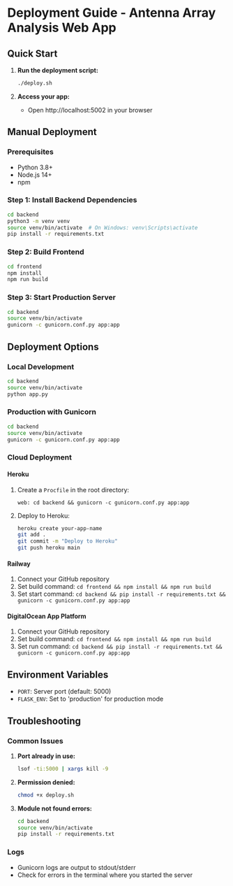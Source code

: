 # Deployment Guide - Antenna Array Analysis Web App

## Quick Start

1. **Run the deployment script:**
   ```bash
   ./deploy.sh
   ```

2. **Access your app:**
   - Open http://localhost:5002 in your browser

## Manual Deployment

### Prerequisites
- Python 3.8+
- Node.js 14+
- npm

### Step 1: Install Backend Dependencies
```bash
cd backend
python3 -m venv venv
source venv/bin/activate  # On Windows: venv\Scripts\activate
pip install -r requirements.txt
```

### Step 2: Build Frontend
```bash
cd frontend
npm install
npm run build
```

### Step 3: Start Production Server
```bash
cd backend
source venv/bin/activate
gunicorn -c gunicorn.conf.py app:app
```

## Deployment Options

### Local Development
```bash
cd backend
source venv/bin/activate
python app.py
```

### Production with Gunicorn
```bash
cd backend
source venv/bin/activate
gunicorn -c gunicorn.conf.py app:app
```

### Cloud Deployment

#### Heroku
1. Create a `Procfile` in the root directory:
   ```
   web: cd backend && gunicorn -c gunicorn.conf.py app:app
   ```

2. Deploy to Heroku:
   ```bash
   heroku create your-app-name
   git add .
   git commit -m "Deploy to Heroku"
   git push heroku main
   ```

#### Railway
1. Connect your GitHub repository
2. Set build command: `cd frontend && npm install && npm run build`
3. Set start command: `cd backend && pip install -r requirements.txt && gunicorn -c gunicorn.conf.py app:app`

#### DigitalOcean App Platform
1. Connect your GitHub repository
2. Set build command: `cd frontend && npm install && npm run build`
3. Set run command: `cd backend && pip install -r requirements.txt && gunicorn -c gunicorn.conf.py app:app`

## Environment Variables

- `PORT`: Server port (default: 5000)
- `FLASK_ENV`: Set to 'production' for production mode

## Troubleshooting

### Common Issues

1. **Port already in use:**
   ```bash
   lsof -ti:5000 | xargs kill -9
   ```

2. **Permission denied:**
   ```bash
   chmod +x deploy.sh
   ```

3. **Module not found errors:**
   ```bash
   cd backend
   source venv/bin/activate
   pip install -r requirements.txt
   ```

### Logs
- Gunicorn logs are output to stdout/stderr
- Check for errors in the terminal where you started the server 